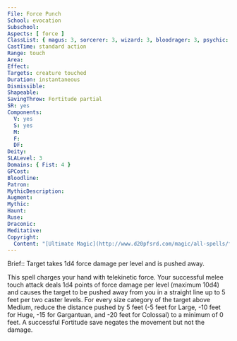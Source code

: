 ```yaml
---
File: Force Punch
School: evocation
Subschool: 
Aspects: [ force ]
ClassList: { magus: 3, sorcerer: 3, wizard: 3, bloodrager: 3, psychic: 3, spiritualist: 3 }
CastTime: standard action
Range: touch
Area: 
Effect: 
Targets: creature touched
Duration: instantaneous
Dismissible: 
Shapeable: 
SavingThrow: Fortitude partial
SR: yes
Components:
  V: yes
  S: yes
  M: 
  F: 
  DF: 
Deity: 
SLALevel: 3
Domains: { Fist: 4 }
GPCost: 
Bloodline: 
Patron: 
MythicDescription: 
Augment: 
Mythic: 
Haunt: 
Ruse: 
Draconic: 
Meditative: 
Copyright:
  Content: "[Ultimate Magic](http://www.d20pfsrd.com/magic/all-spells/f/force-punch)"
---
```

Brief:: Target takes 1d4 force damage per level and is pushed away.

This spell charges your hand with telekinetic force. Your successful melee touch attack deals 1d4 points of force damage per level (maximum 10d4) and causes the target to be pushed away from you in a straight line up to 5 feet per two caster levels. For every size category of the target above Medium, reduce the distance pushed by 5 feet (-5 feet for Large, -10 feet for Huge, -15 for Gargantuan, and -20 feet for Colossal) to a minimum of 0 feet. A successful Fortitude save negates the movement but not the damage.
